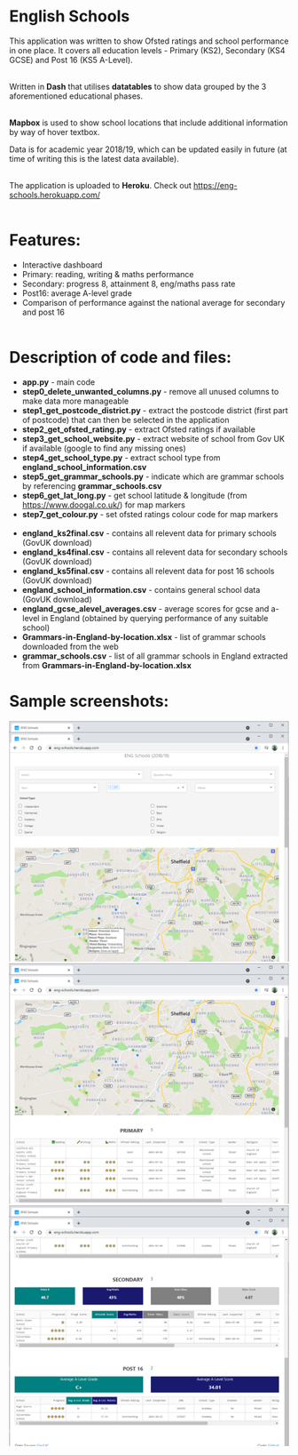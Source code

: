 # English Schools

This application was written to show Ofsted ratings and school performance in one place. It covers all education levels - Primary (KS2), Secondary (KS4 GCSE) and Post 16 (KS5 A-Level).<br><br>

Written in **Dash** that utilises **datatables** to show data grouped by the 3 aforementioned educational phases.<br><br>

**Mapbox** is used to show school locations that include additional information by way of hover textbox.

Data is for academic year 2018/19, which can be updated easily in future (at time of writing this is the latest data available).<br><br>

The application is uploaded to **Heroku**. Check out https://eng-schools.herokuapp.com/<br><br>

# Features:
- Interactive dashboard
- Primary: reading, writing & maths performance
- Secondary: progress 8, attainment 8, eng/maths pass rate
- Post16: average A-level grade
- Comparison of performance against the national average for secondary and post 16<br><br>

# Description of code and files:
- **app.py** - main code
- **step0_delete_unwanted_columns.py** - remove all unused columns to make data more manageable
- **step1_get_postcode_district.py** - extract the postcode district (first part of postcode) that can then be selected in the application
- **step2_get_ofsted_rating.py** - extract Ofsted ratings if available
- **step3_get_school_website.py** - extract website of school from Gov UK if available (google to find any missing ones)
- **step4_get_school_type.py** - extract school type from **england_school_information.csv**
- **step5_get_grammar_schools.py** - indicate which are grammar schools by referencing **grammar_schools.csv**
- **step6_get_lat_long.py** - get school latitude & longitude (from https://www.doogal.co.uk/) for map markers
- **step7_get_colour.py** - set ofsted ratings colour code for map markers<br><br>
- **england_ks2final.csv** - contains all relevent data for primary schools (GovUK download)
- **england_ks4final.csv** - contains all relevent data for secondary schools (GovUK download)
- **england_ks5final.csv** - contains all relevent data for post 16 schools (GovUK download)
- **england_school_information.csv** - contains general school data (GovUK download)
- **england_gcse_alevel_averages.csv** - average scores for gcse and a-level in England (obtained by querying performance of any suitable school)
- **Grammars-in-England-by-location.xlsx** - list of grammar schools downloaded from the web
- **grammar_schools.csv** - list of all grammar schools in England extracted from **Grammars-in-England-by-location.xlsx**


# Sample screenshots:
![alt text](https://github.com/waiky8/eng-schools/blob/main/screenshot1.png)
![alt text](https://github.com/waiky8/eng-schools/blob/main/screenshot2.png)
![alt text](https://github.com/waiky8/eng-schools/blob/main/screenshot3.png)
